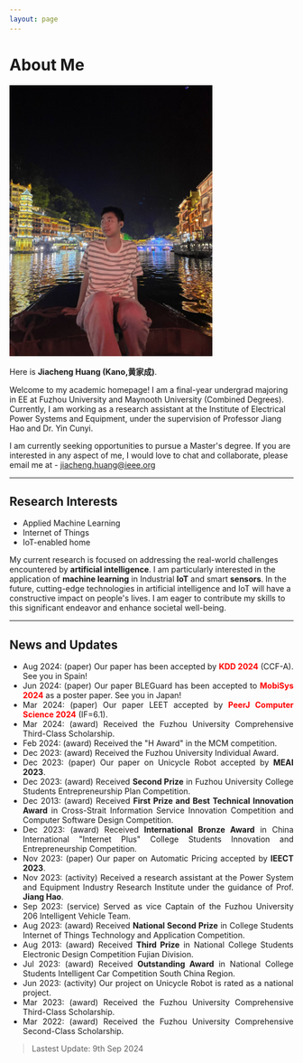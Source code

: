 ```yaml
---
layout: page
---
```


# About Me

<img src="/images/jiachenghuang.jpg" class="floatpic" width="360" height="480">

Here is **Jiacheng Huang (Kano,黄家成)**.

Welcome to my academic homepage! I am a final-year undergrad majoring in EE at Fuzhou University and Maynooth University (Combined Degrees). Currently, I am working as a research assistant at the Institute of Electrical Power Systems and Equipment, under the supervision of Professor Jiang Hao and Dr. Yin Cunyi.

I am currently seeking opportunities to pursue a Master's degree. If you are interested in any aspect of me, I would love to chat and collaborate, please email me at - jiacheng.huang@ieee.org

---

## Research Interests

- Applied Machine Learning
- Internet of Things
- IoT-enabled home

My current research is focused on addressing the real-world challenges encountered by **artificial intelligence**. I am particularly interested in the application of **machine learning** in Industrial **IoT** and smart **sensors**. In the future, cutting-edge technologies in artificial intelligence and IoT will have a constructive impact on people's lives. I am eager to contribute my skills to this significant endeavor and enhance societal well-being.

---

## News and Updates

<div style="text-align: justify; text-justify: inter-word;">

- Aug 2024: (paper) Our paper has been accepted by <strong><font color='red'>KDD 2024</font></strong> (CCF-A). See you in Spain!
- Jun 2024: (paper) Our paper BLEGuard has been accepted to <strong><font color='red'>MobiSys 2024</font></strong> as a poster paper. See you in Japan!
- Mar 2024: (paper) Our paper LEET accepted by <strong><font color='red'>PeerJ Computer Science 2024</font></strong> (IF=6.1).
- Mar 2024: (award) Received the Fuzhou University Comprehensive Third-Class Scholarship.
- Feb 2024: (award) Received the "H Award" in the MCM competition.
- Dec 2023: (award) Received the Fuzhou University Individual Award.
- Dec 2023: (paper) Our paper on Unicycle Robot accepted by <strong>MEAI 2023</strong>.
- Dec 2023: (award) Received <strong>Second Prize</strong> in Fuzhou University College Students Entrepreneurship Plan Competition.
- Dec 2013: (award) Received <strong>First Prize and Best Technical Innovation Award</strong> in Cross-Strait Information Service Innovation Competition and Computer Software Design Competition.
- Dec 2023: (award) Received <strong>International Bronze Award</strong> in China International "Internet Plus" College Students Innovation and Entrepreneurship Competition.
- Nov 2023: (paper) Our paper on Automatic Pricing accepted by <strong>IEECT 2023</strong>.
- Nov 2023: (activity) Received a research assistant at the Power System and Equipment Industry Research Institute under the guidance of Prof. <strong>Jiang Hao</strong>.
- Sep 2023: (service) Served as vice Captain of the Fuzhou University 206 Intelligent Vehicle Team.
- Aug 2023: (award) Received <strong>National Second Prize</strong> in College Students Internet of Things Technology and Application Competition.
- Aug 2013: (award) Received <strong>Third Prize</strong> in National College Students Electronic Design Competition Fujian Division.
- Jul 2023: (award) Received <strong>Outstanding Award</strong> in National College Students Intelligent Car Competition South China Region.
- Jun 2023: (activity) Our project on Unicycle Robot is rated as a national project.
- Mar 2023: (award) Received the Fuzhou University Comprehensive Third-Class Scholarship.
- Mar 2022: (award) Received the Fuzhou University Comprehensive Second-Class Scholarship.

</div>

> Lastest Update: 9th Sep 2024 